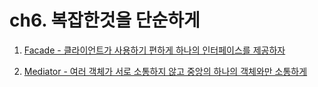 # ch6. 복잡한것을 단순하게

1. [Facade - 클라이언트가 사용하기 편하게 하나의 인터페이스를 제공하자](https://gitlab.com/k3144/designpattern/-/blob/main/ch06/06-01/README.md)

2. [Mediator - 여러 객체가 서로 소통하지 않고 중앙의 하나의 객체와만 소통하게](https://gitlab.com/k3144/designpattern/-/blob/main/ch06/06-02/README.md)

